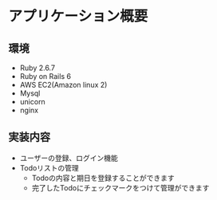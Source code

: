 # アプリケーション概要
## 環境
- Ruby 2.6.7
- Ruby on Rails 6
- AWS EC2(Amazon linux 2)
- Mysql
- unicorn
- nginx

## 実装内容
- ユーザーの登録、ログイン機能
- Todoリストの管理
  - Todoの内容と期日を登録することができます
  - 完了したTodoにチェックマークをつけて管理ができます 

